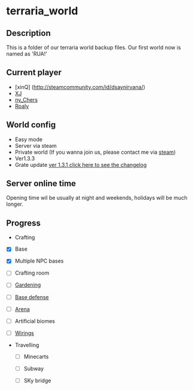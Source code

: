 # terraria_world

## Description
This is a folder of our terraria world backup files.
Our first world now is named as 'RUA!'

## Current player
* [xinQ] (http://steamcommunity.com/id/dsaynirvana/)
* [XJ](http://steamcommunity.com/profiles/76561198289389247)
* [ny_Chers](http://steamcommunity.com/profiles/76561198101835328)
* [Roaly](http://steamcommunity.com/profiles/76561198150730306)

## World config
* Easy mode
* Server via steam
* Private world (If you wanna join us, please contact me via [steam](http://steamcommunity.com/id/dsaynirvana/))
* Ver1.3.3
* Grate update  [ver 1.3.1 click here to see the changelog](http://terraria.org/news/terraria-1-3-1-mechanics-controller-support-is-here)

## Server online time
Opening time wil be usually at night and weekends, holidays will be much longer.

## Progress
* Crafting
 * [x] Base
 * [x] Multiple NPC bases
 * [ ] Crafting room
 * [ ] [Gardening](http://terraria.gamepedia.com/Guide:Gardening)
 * [ ] [Base defense](http://terraria.gamepedia.com/Guide:Base_defense)
 * [ ] [Arena](http://terraria.gamepedia.com/Guide:Arena)
 * [ ] Artificial biomes
 * [ ] [Wirings](http://terraria.gamepedia.com/Guide:Wiring)
 
 
* Travelling
  * [ ] Minecarts
  * [ ] Subway
  * [ ] SKy bridge
  
  




